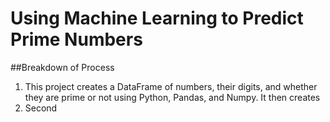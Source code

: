 # Using Machine Learning to Predict Prime Numbers


##Breakdown of Process
1. This project creates a DataFrame of numbers, their digits, and whether they are prime or not using Python, Pandas, and Numpy.  It then creates 
2. Second
